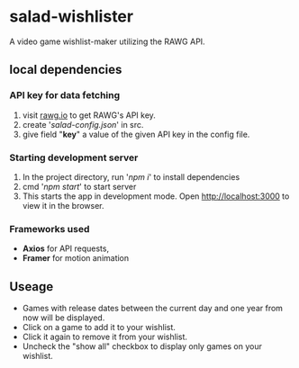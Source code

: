 # salad-wishlister
A video game wishlist-maker utilizing the RAWG API.

## local dependencies
### API key for data fetching
1. visit [rawg.io](https://rawg.io/apidocs) to get RAWG's API key.
2. create '_salad-config.json_' in src.
3. give field "**key**" a value of the given API key in the config file.

### Starting development server
1. In the project directory, run '_npm i_' to install dependencies
2. cmd '_npm start_' to start server
3. This starts the app in development mode. Open [http://localhost:3000](http://localhost:3000) to view it in the browser.

### Frameworks used
- **Axios** for API requests,
- **Framer** for motion animation

## Useage
- Games with release dates between the current day and one year from now will be displayed.
- Click on a game to add it to your wishlist.
- Click it again to remove it from your wishlist.
- Uncheck the "show all" checkbox to display only games on your wishlist.